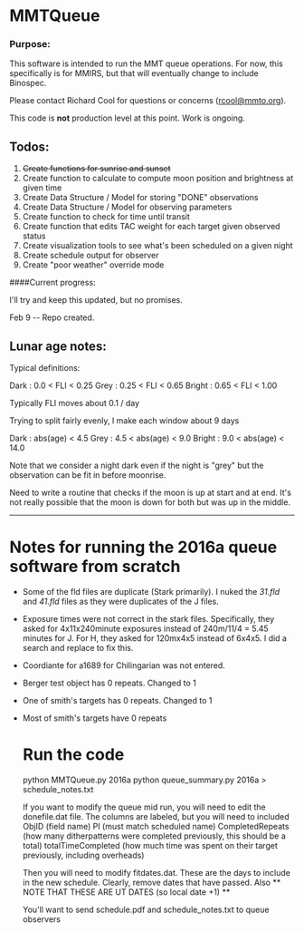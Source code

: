 # MMTQueue

### Purpose:
This software is intended to run the MMT queue operations. For now, this specifically is for MMIRS, but that will eventually change to include Binospec.

Please contact Richard Cool for questions or concerns (rcool@mmto.org).

This code is **not** production level at this point.  Work is ongoing.

## Todos:
1. <s> Create functions for sunrise and sunset </s>
2. Create function to calculate to compute moon position and brightness at given time
3. Create Data Structure / Model for storing "DONE" observations
4. Create Data Structure / Model for observing parameters
5. Create function to check for time until transit
6. Create function that edits TAC weight for each target given observed status
7. Create visualization tools to see what's been scheduled on a given night
8. Create schedule output for observer
9. Create "poor weather" override mode


####Current progress:

I'll try and keep this updated, but no promises.  

Feb 9 -- Repo created.


## Lunar age notes:

Typical definitions:

Dark : 0.0 < FLI < 0.25
Grey : 0.25 < FLI < 0.65
Bright : 0.65 < FLI < 1.00

Typically FLI moves about 0.1 / day

Trying to split fairly evenly, I make each window about 9 days

Dark :  abs(age) < 4.5
Grey : 4.5 < abs(age) < 9.0
Bright : 9.0 < abs(age) < 14.0

Note that we consider a night dark even if the night is "grey" but the observation can be fit in before moonrise.

Need to write a routine that checks if the moon is up at start and at end.  It's not really possible that the moon is down for both but was up in the middle.  



***********************
# Notes for running the 2016a queue software from scratch

* Some of the fld files are duplicate (Stark primarily). I nuked the *31.fld*
  and *41.fld* files as they were duplicates of the J files.
* Exposure times were not correct in the stark files. Specifically, they asked
  for 4x11x240minute exposures instead of 240m/11/4 = 5.45 minutes for J. For
  H, they asked for 120mx4x5 instead of 6x4x5. I did a search and replace to fix
  this.
* Coordiante for a1689 for Chilingarian was not entered.
* Berger test object has 0 repeats. Changed to 1
* One of smith's targets has 0 repeats. Changed to 1
* Most of smith's targets have 0 repeats




  # Run the code
  python MMTQueue.py 2016a
  python queue_summary.py 2016a > schedule_notes.txt

  If you want to modify the queue mid run, you will need to edit the donefile.dat
  file. The columns are labeled, but you will need to included
  ObjID (field name)  PI (must match scheduled name)  CompletedRepeats (how many ditherpatterns were completed previously, this should be a total) totalTimeCompleted (how much time was spent on their target previously, including overheads)

  Then you will need to modify fitdates.dat. These are the days to include in the new
  schedule. Clearly, remove dates that have passed.  Also ** NOTE THAT THESE ARE UT
  DATES (so local date +1) **

  You'll want to send schedule.pdf and schedule_notes.txt to queue observers
